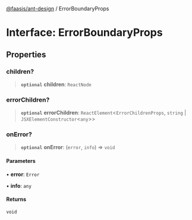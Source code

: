 [@faasjs/ant-design](../README.md) / ErrorBoundaryProps

# Interface: ErrorBoundaryProps

## Properties

### children?

> **`optional`** **children**: `ReactNode`

### errorChildren?

> **`optional`** **errorChildren**: `ReactElement`\<`ErrorChildrenProps`, `string` \| `JSXElementConstructor`\<`any`\>\>

### onError?

> **`optional`** **onError**: (`error`, `info`) => `void`

#### Parameters

• **error**: `Error`

• **info**: `any`

#### Returns

`void`
